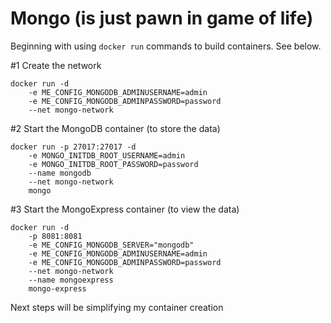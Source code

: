# Mongo (is just pawn in game of life)

Beginning with using `docker run` commands to build containers. See below.

#1 Create the network
```
docker run -d
	-e ME_CONFIG_MONGODB_ADMINUSERNAME=admin
	-e ME_CONFIG_MONGODB_ADMINPASSWORD=password
	--net mongo-network
```

#2 Start the MongoDB container (to store the data)
```
docker run -p 27017:27017 -d
	-e MONGO_INITDB_ROOT_USERNAME=admin
	-e MONGO_INITDB_ROOT_PASSWORD=password
	--name mongodb
	--net mongo-network
	mongo
```

#3 Start the MongoExpress container (to view the data)
```
docker run -d
	-p 8081:8081
	-e ME_CONFIG_MONGODB_SERVER="mongodb"
	-e ME_CONFIG_MONGODB_ADMINUSERNAME=admin
	-e ME_CONFIG_MONGODB_ADMINPASSWORD=password
	--net mongo-network
	--name mongoexpress
	mongo-express
```

Next steps will be simplifying my container creation